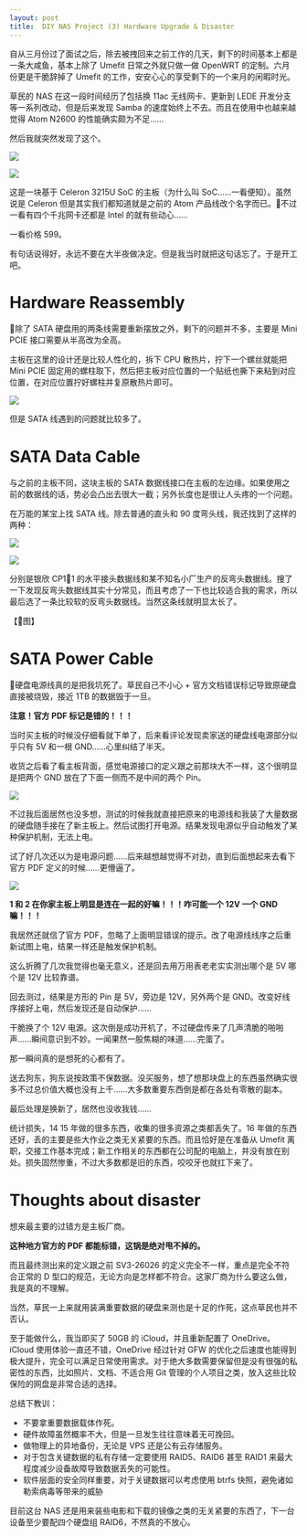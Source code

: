 ```yaml
---
layout: post
title:  DIY NAS Project (3) Hardware Upgrade & Disaster
---
```


自从三月份过了面试之后，除去被拽回来之前工作的几天，剩下的时间基本上都是一条大咸鱼，基本上除了 Umefit 日常之外就只做一做 OpenWRT 的定制。六月份更是干脆辞掉了 Umefit 的工作，安安心心的享受剩下的一个来月的闲暇时光。

草民的 NAS 在这一段时间经历了包括换 11ac 无线网卡、更新到 LEDE 开发分支等一系列改动，但是后来发现 Samba 的速度始终上不去。而且在使用中也越来越觉得 Atom N2600 的性能确实颇为不足……

然后我就突然发现了这个。

<!-- more -->

![](../assets/images/diy-nas-project-3/IMG_1105.JPG)

![](../assets/images/diy-nas-project-3/IMG_1106.JPG)

这是一块基于 Celeron 3215U SoC 的主板（为什么叫 SoC……一看便知）。虽然说是 Celeron 但是其实我们都知道就是之前的 Atom 产品线改个名字而已。不过一看有四个千兆网卡还都是 Intel 的就有些动心……

一看价格 599。

有句话说得好，永远不要在大半夜做决定。但是我当时就把这句话忘了。于是开工吧。

# Hardware Reassembly

除了 SATA 硬盘用的两条线需要重新摆放之外，剩下的问题并不多，主要是 Mini PCIE 接口需要从半高改为全高。

主板在这里的设计还是比较人性化的，拆下 CPU 散热片，拧下一个螺丝就能把 Mini PCIE 固定用的螺柱取下，然后把主板对应位置的一个贴纸也撕下来粘到对应位置，在对应位置拧好螺柱并复原散热片即可。

![](../assets/images/diy-nas-project-3/half-to-full-height.png)

但是 SATA 线遇到的问题就比较多了。

# SATA Data Cable

与之前的主板不同，这块主板的 SATA 数据线接口在主板的左边缘。如果使用之前的数据线的话，势必会凸出去很大一截；另外长度也是很让人头疼的一个问题。

在万能的某宝上找 SATA 线。除去普通的直头和 90 度弯头线，我还找到了这样的两种：

![](../assets/images/diy-nas-project-3/cable_side.jpg)

![](../assets/images/diy-nas-project-3/cable_reverse.jpg)

分别是银欣 CP11 的水平接头数据线和某不知名小厂生产的反弯头数据线。搜了一下发现反弯头数据线其实十分常见，而且考虑了一下也比较适合我的需求，所以最后选了一条比较软的反弯头数据线。当然这条线就明显太长了。

【图】

# SATA Power Cable

硬盘电源线真的是把我坑死了。草民自己不小心 + 官方文档错误标记导致原硬盘直接被烧毁，接近 1TB 的数据毁于一旦。

**注意！官方 PDF 标记是错的！！！**

当时买主板的时候没仔细看就下单了，后来看评论发现卖家送的硬盘线电源部分似乎只有 5V 和一根 GND……心里纠结了半天。

收货之后看了看主板背面，感觉电源接口的定义跟之前那块大不一样，这个很明显是把两个 GND 放在了下面一侧而不是中间的两个 Pin。

![](../assets/images/diy-nas-project-3/power_cable_actual.png)

不过我后面居然也没多想，测试的时候我就直接把原来的电源线和我装了大量数据的硬盘随手接在了新主板上。然后试图打开电源。结果发现电源似乎自动触发了某种保护机制，无法上电。

试了好几次还以为是电源问题……后来越想越觉得不对劲，直到后面想起来去看下官方 PDF 定义的时候……更懵逼了。

![](../assets/images/diy-nas-project-3/power_cable_def.png)

**1 和 2 在你家主板上明显是连在一起的好嘛！！！咋可能一个 12V 一个 GND 嘛！！！**

我居然还就信了官方 PDF，忽略了上面明显错误的提示。改了电源线线序之后重新试图上电，结果一样还是触发保护机制。

这么折腾了几次我觉得也毫无意义，还是回去用万用表老老实实测出哪个是 5V 哪个是 12V 比较靠谱。

回去测过，结果是方形的 Pin 是 5V，旁边是 12V，另外两个是 GND。改变好线序接好上电，然后发现还是自动保护……

干脆换了个 12V 电源。这次倒是成功开机了，不过硬盘传来了几声清脆的啪啪声……瞬间意识到不妙。一闻果然一股焦糊的味道……完蛋了。

那一瞬间真的是想死的心都有了。

送去狗东，狗东说按政策不保数据。没买服务，想了想那块盘上的东西虽然确实很多不过总价值大概也没有上千……大多数重要东西倒是都在各处有零散的副本。

最后处理是换新了，居然也没收我钱……

统计损失，14 15 年做的很多东西，收集的很多资源之类都丢失了。16 年做的东西还好，丢的主要是些大作业之类无关紧要的东西。而且恰好是在准备从 Umefit 离职，交接工作基本完成；新工作相关的东西都在公司配的电脑上，并没有放在别处。损失固然惨重，不过大多数都是旧的东西，咬咬牙也就扛下来了。

# Thoughts about disaster

想来最主要的过错方是主板厂商。

**这种地方官方的 PDF 都能标错，这锅是绝对甩不掉的。**

而且最终测出来的定义跟之前 SV3-26026 的定义完全不一样，重点是完全不符合正常的 D 型口的规范，无论方向是怎样都不符合。这家厂商为什么要这么做，我是真的不理解。

当然，草民一上来就用装满重要数据的硬盘来测也是十足的作死，这点草民也并不否认。

至于能做什么，我当即买了 50GB 的 iCloud，并且重新配置了 OneDrive。iCloud 使用体验一直还不错，OneDrive 经过针对 GFW 的优化之后速度也能得到极大提升，完全可以满足日常使用需求。对于绝大多数需要保留但是没有很强的私密性的东西，比如照片、文档、不适合用 Git 管理的个人项目之类，放入这些比较保险的网盘是非常合适的选择。

总结下教训：

* 不要拿重要数据载体作死。
* 硬件故障虽然概率不大，但是一旦发生往往意味着无可挽回。
* 做物理上的异地备份，无论是 VPS 还是公有云存储服务。
* 对于包含关键数据的私有存储一定要使用 RAID5、RAID6 甚至 RAID1 来最大程度减少设备故障导致数据丢失的可能性。
* 软件层面的安全同样重要，对于关键数据可以考虑使用 btrfs 快照，避免诸如勒索病毒等带来的威胁

目前这台 NAS 还是用来装些电影和下载的镜像之类的无关紧要的东西了，下一台设备至少要配四个硬盘组 RAID6，不然真的不放心。

